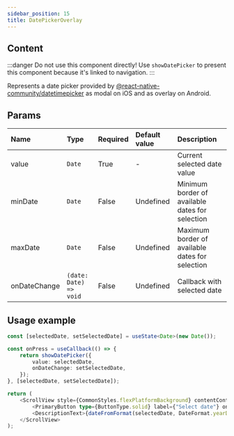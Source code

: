 ```yaml
---
sidebar_position: 15
title: DatePickerOverlay
---
```


## Content

:::danger Do not use this component directly!
Use `showDatePicker` to present this component because it's linked to navigation.
:::

Represents a date picker provided by [@react-native-community/datetimepicker](https://github.com/react-native-datetimepicker/datetimepicker) as modal on iOS and as overlay on Android.

## Params
| Name            | Type           | Required       | Default value  | Description
|:----------------|:---------------|:---------------|:---------------|:---------------------------    
| value           | `Date`         | True           | -              | Current selected date value
| minDate        | `Date`         | False          | Undefined             | Minimum border of available dates for selection
| maxDate        | `Date`         | False          | Undefined             | Maximum border of available dates for selection
| onDateChange        | `(date: Date) => void `        | False          | Undefined             | Callback with selected date

## Usage example

```typescript jsx
const [selectedDate, setSelectedDate] = useState<Date>(new Date());

const onPress = useCallback(() => {
    return showDatePicker({
        value: selectedDate,
        onDateChange: setSelectedDate,
    });
}, [selectedDate, setSelectedDate]);

return (
    <ScrollView style={CommonStyles.flexPlatformBackground} contentContainerStyle={CommonStyles.flexColumnCenterStretch}>
        <PrimaryButton type={ButtonType.solid} label={"Select date"} onPress={onPress} />
        <DescriptionText>{dateFromFormat(selectedDate, DateFormat.yearDateTime)}</DescriptionText>
    </ScrollView>
);
```

